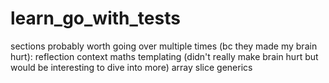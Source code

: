 # learn_go_with_tests

sections probably worth going over multiple times (bc they made my brain hurt):
reflection
context
maths
templating (didn't really make brain hurt but would be interesting to dive into more)
array slice generics